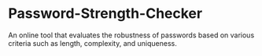 # Password-Strength-Checker
An online tool that evaluates the robustness of passwords based on various criteria such as length, complexity, and uniqueness.
